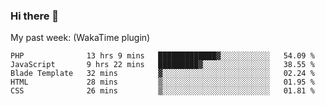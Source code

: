 ### Hi there 👋

My past week: (WakaTime plugin)
<!--START_SECTION:waka-->
```text
PHP              13 hrs 9 mins   █████████████▓░░░░░░░░░░░   54.09 % 
JavaScript       9 hrs 22 mins   █████████▓░░░░░░░░░░░░░░░   38.55 % 
Blade Template   32 mins         ▓░░░░░░░░░░░░░░░░░░░░░░░░   02.24 % 
HTML             28 mins         ▒░░░░░░░░░░░░░░░░░░░░░░░░   01.95 % 
CSS              26 mins         ▒░░░░░░░░░░░░░░░░░░░░░░░░   01.81 % 
```
<!--END_SECTION:waka-->
